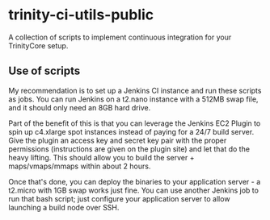 # trinity-ci-utils-public
A collection of scripts to implement continuous integration for your TrinityCore setup.

## Use of scripts
My recommendation is to set up a Jenkins CI instance and run these scripts as jobs. You can run Jenkins on a t2.nano instance with a 512MB swap file, and it should only need an 8GB hard drive.

Part of the benefit of this is that you can leverage the Jenkins EC2 Plugin to spin up c4.xlarge spot instances instead of paying for a 24/7 build server. Give the plugin an access key and secret key pair with the proper permissions (instructions are given on the plugin site) and let that do the heavy lifting. This should allow you to build the server + maps/vmaps/mmaps within about 2 hours.

Once that's done, you can deploy the binaries to your application server - a t2.micro with 1GB swap works just fine. You can use another Jenkins job to run that bash script; just configure your application server to allow launching a build node over SSH.
